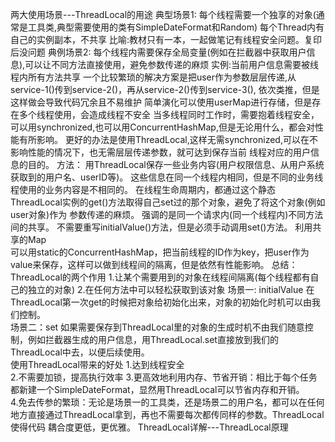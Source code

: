 两大使用场景---ThreadLocal的用途
    典型场景1: 每个线程需要一个独享的对象(通常是工具类,典型需要使用的类有SimpleDateFormat和Random)
        每个Thread内有自己的实例副本，不共享
        比喻:教材只有一本，一起做笔记有线程安全问题。复印后没问题
    典例场景2: 每个线程内需要保存全局变量(例如在拦截器中获取用户信息),可以让不同方法直接使用，避免参数传递的麻烦
        实例:当前用户信息需要被线程内所有方法共享
            一个比较繁琐的解决方案是把user作为参数层层传递,从service-1()传到service-2()，再从service-2()传到service-3(),
            依次类推，但是这样做会导致代码冗余且不易维护
            简单演化可以使用userMap进行存储，但是存在多个线程使用，会造成线程不安全
            当多线程同时工作时，需要抱着线程安全，可以用synchronized,也可以用ConcurrentHashMap,但是无论用什么，都会对性能有所影响。
            更好的办法是使用ThreadLocal,这样无需synchronized,可以在不影响性能的情况下，也无需层层传递参数，就可达到保存当前
            线程对应的用户信息的目的。
        方法：
            用ThreadLocal保存一些业务内容(用户权限信息、从用户系统获取到的用户名、userID等)。
            这些信息在同一个线程内相同，但是不同的业务线程使用的业务内容是不相同的。
            在线程生命周期内，都通过这个静态ThreadLocal实例的get()方法取得自己set过的那个对象，避免了将这个对象(例如user对象)作为
            参数传递的麻烦。
            强调的是同一个请求内(同一个线程内)不同方法间的共享。
            不需要重写initialValue()方法，但是必须手动调用set()方法。
        利用共享的Map    
            可以用static的ConcurrentHashMap，把当前线程的ID作为key，把user作为value来保存，这样可以做到线程间的隔离，但是依然有性能影响。
    总结：ThreadLocal的两个作用
        1.让某个需要用到的对象在线程间隔离(每个线程都有自己的独立的对象)
        2.在任何方法中可以轻松获取到该对象
    场景一: initialValue
        在ThreadLocal第一次get的时候把对象给初始化出来，对象的初始化时机可以由我们控制。    
    场景二：set
        如果需要保存到ThreadLocal里的对象的生成时机不由我们随意控制，例如拦截器生成的用户信息，用ThreadLocal.set直接放到我们的ThreadLocal中去，以便后续使用。    
使用ThreadLocal带来的好处
   1.达到线程安全  
   2.不需要加锁，提高执行效率
   3.更高效地利用内存、节省开销：相比于每个任务都新建一个SimpleDateFormat，显然用ThreadLocal可以节省内存和开销。       
   4.免去传参的繁琐：无论是场景一的工具类，还是场景二的用户名，都可以在任何地方直接通过ThreadLocal拿到，再也不需要每次都传同样的参数。ThreadLocal使得代码
   耦合度更低，更优雅。
ThreadLocal详解---ThreadLocal原理
   
   
                
    